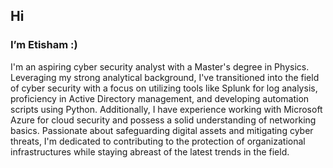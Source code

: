 ## Hi 
### I’m Etisham :)

I'm an aspiring cyber security analyst with a Master's degree in Physics. Leveraging my strong analytical background, I've transitioned into the field of cyber security with a focus on utilizing tools like Splunk for log analysis, proficiency in Active Directory management, and developing automation scripts using Python. Additionally, I have experience working with Microsoft Azure for cloud security and possess a solid understanding of networking basics. Passionate about safeguarding digital assets and mitigating cyber threats, I'm dedicated to contributing to the protection of organizational infrastructures while staying abreast of the latest trends in the field.



<!---
hussaine1/hussaine1 is a ✨ special ✨ repository because its `README.md` (this file) appears on your GitHub profile.
You can click the Preview link to take a look at your changes.
--->
